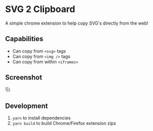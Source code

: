 # SVG 2 Clipboard

A simple chrome extension to help copy SVG's directly from the web!

## Capabilities

- Can copy from `<svg>` tags
- Can copy from `<img />` tags
- Can copy from within `<iframes>`

## Screenshot

![screenshot](https://github.com/benwinding/svg-2-clipboard/blob/master/src/img/favicon-16x16.png)

## Development

1. `yarn` to install dependencies
2. `yarn build` to build Chrome/Firefox extension zips
